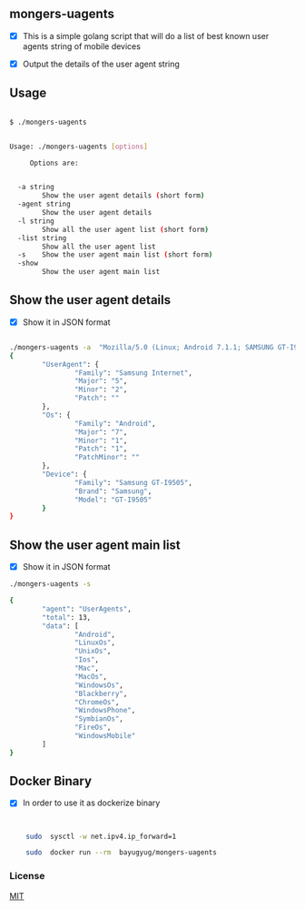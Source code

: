 ## mongers-uagents


- [x] This is a simple golang script that will do a list of best known user agents string of mobile devices


- [x] Output the details of the user agent string



## Usage

```sh

$ ./mongers-uagents


Usage: ./mongers-uagents [options]

     Options are:


  -a string
        Show the user agent details (short form)
  -agent string
        Show the user agent details
  -l string
        Show all the user agent list (short form)
  -list string
        Show all the user agent list
  -s    Show the user agent main list (short form)
  -show
        Show the user agent main list


```

## Show the user agent details

- [x] Show it in JSON format

``` sh

./mongers-uagents -a  "Mozilla/5.0 (Linux; Android 7.1.1; SAMSUNG GT-I9505 Build/NOF27B) AppleWebKit/537.36 (KHTML, like Gecko) SamsungBrowser/5.2 Chrome/51.0.2704.106 Mobile Safari/537.36"
{
        "UserAgent": {
                "Family": "Samsung Internet",
                "Major": "5",
                "Minor": "2",
                "Patch": ""
        },
        "Os": {
                "Family": "Android",
                "Major": "7",
                "Minor": "1",
                "Patch": "1",
                "PatchMinor": ""
        },
        "Device": {
                "Family": "Samsung GT-I9505",
                "Brand": "Samsung",
                "Model": "GT-I9505"
        }
}

```


## Show the user agent main list

- [x] Show it in JSON format

``` sh
./mongers-uagents -s

{
        "agent": "UserAgents",
        "total": 13,
        "data": [
                "Android",
                "LinuxOs",
                "UnixOs",
                "Ios",
                "Mac",
                "MacOs",
                "WindowsOs",
                "Blackberry",
                "ChromeOs",
                "WindowsPhone",
                "SymbianOs",
                "FireOs",
                "WindowsMobile"
        ]
}


```

## Docker Binary

- [x] In order to  use it as dockerize binary


``` sh


    sudo  sysctl -w net.ipv4.ip_forward=1

    sudo  docker run --rm  bayugyug/mongers-uagents

```


### License

[MIT](https://bayugyug.mit-license.org/)
